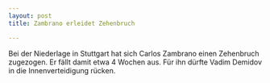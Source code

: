 ```yaml
---
layout: post
title: Zambrano erleidet Zehenbruch

---
```


Bei der Niederlage in Stuttgart hat sich Carlos Zambrano einen Zehenbruch zugezogen. Er fällt damit etwa 4 Wochen aus. Für ihn dürfte Vadim Demidov in die Innenverteidigung rücken.


